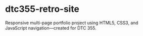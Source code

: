 # dtc355-retro-site
Responsive multi-page portfolio project using HTML5, CSS3, and JavaScript navigation—created for DTC 355.
